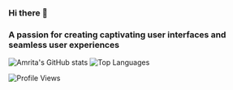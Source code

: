### Hi there 👋
### A passion for creating captivating user interfaces and seamless user experiences

![Amrita's GitHub stats](https://github-readme-stats.vercel.app/api?username=amritaarora0902&show_icons=true&theme=radical)
![Top Languages](https://github-readme-stats.vercel.app/api/top-langs/?username=roadsidecoder&layout=compact&theme=dark)

![Profile Views](https://komarev.com/ghpvc/?username=roadsidecoder&color=blue&style=flat&label=Profile+Views)
